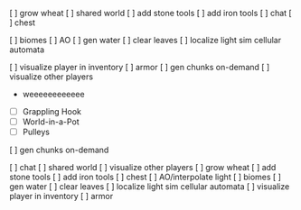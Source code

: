 [ ] grow wheat
[ ] shared world
[ ] add stone tools
[ ] add iron tools
[ ] chat
[ ] chest

[ ] biomes
[ ] AO
[ ] gen water
[ ] clear leaves
[ ] localize light sim cellular automata

[ ] visualize player in inventory
[ ] armor
[ ] gen chunks on-demand
[ ] visualize other players

 *  weeeeeeeeeeee
 *  [ ] Grappling Hook
 *  [ ] World-in-a-Pot
 *  [ ] Pulleys

[ ] gen chunks on-demand

[ ] chat
[ ] shared world
[ ] visualize other players
[ ] grow wheat
[ ] add stone tools
[ ] add iron tools
[ ] chest
[ ] AO/interpolate light
[ ] biomes
[ ] gen water
[ ] clear leaves
[ ] localize light sim cellular automata
[ ] visualize player in inventory
[ ] armor
